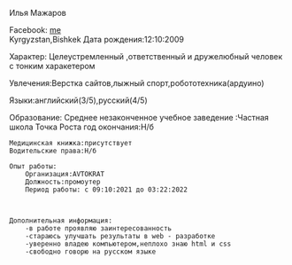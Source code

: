 Илья Мажаров

 Facebook: [me](http://example.com/ "https://www.facebook.com/profile.php?id=100034988895542")    
 Kyrgyzstan,Bishkek
 Дата рождения:12:10:2009

  Характер:
  Целеустремленный ,ответственный и дружелюбный человек c тонким харакетером


  Увлечения:Верстка сайтов,лыжный спорт,робототехника(ардуино)


   Языки:английский(3/5),русский(4/5)

   Образование:
        Среднее незаконченное
        учебное заведение :Частная школа Точка Роста
        год окончания:Н/б

    Медицинская книжка:присутствует
    Водительские права:Н/б

    Опыт работы:
        Организация:AVTOKRAT
        Должность:промоутер
        Период работы: c 09:10:2021 до 03:22:2022
        


    Дополнительная информация:
        -в работе проявляю заинтересованность
        -стараюсь улучшать результаты в web - разработке
        -уверенно владею компьютером,неплохо знаю html и css
        -свободно говорю на русском языке
    






   

